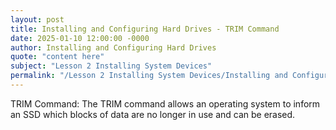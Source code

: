 ```yaml
---
layout: post
title: Installing and Configuring Hard Drives - TRIM Command
date: 2025-01-10 12:00:00 -0000
author: Installing and Configuring Hard Drives
quote: "content here"
subject: "Lesson 2 Installing System Devices"
permalink: "/Lesson 2 Installing System Devices/Installing and Configuring Hard Drives/Installing and Configuring Hard Drives - TRIM Command"
---
```


TRIM Command: The TRIM command allows an operating system to inform an SSD which blocks of data are no longer in use and can be erased.
